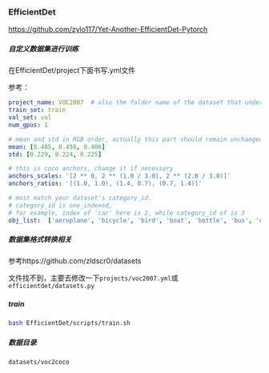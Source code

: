 ### EfficientDet

https://github.com/zylo117/Yet-Another-EfficientDet-Pytorch

##### 自定义数据集进行训练

在EfficientDet/project下面书写.yml文件

参考：

```yaml
project_name: VOC2007  # also the folder name of the dataset that under data_path folder
train_set: train
val_set: val
num_gpus: 1

# mean and std in RGB order, actually this part should remain unchanged as long as your dataset is similar to coco.
mean: [0.485, 0.456, 0.406]
std: [0.229, 0.224, 0.225]

# this is coco anchors, change it if necessary
anchors_scales: '[2 ** 0, 2 ** (1.0 / 3.0), 2 ** (2.0 / 3.0)]'
anchors_ratios: '[(1.0, 1.0), (1.4, 0.7), (0.7, 1.4)]'

# must match your dataset's category_id.
# category_id is one_indexed,
# for example, index of 'car' here is 2, while category_id of is 3
obj_list:  ['aeroplane', 'bicycle', 'bird', 'boat', 'bottle', 'bus', 'car', 'cat', 'chair', 'cow', 'diningtable', 'dog', 'horse', 'motorbike', 'person', 'pottedplant', 'sheep', 'sofa', 'train', 'tvmonitor']


```





##### 数据集格式转换相关

参考https://github.com/zldscr0/datasets

文件找不到，主要去修改一下`projects/voc2007.yml`或`efficientdet/datasets.py`



##### train

```bash
bash EfficientDet/scripts/train.sh
```



##### 数据目录

`datasets/voc2coco`







